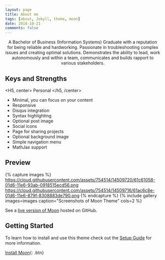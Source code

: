 ```yaml
---
layout: page
title: About me
tags: [about, Jekyll, theme, moon]
date: 2018-10-21
comments: false
---
```

    
<center>A Bachelor of Business (Information Systems) Graduate with a reputation for being reliable and hardworking. Passionate in troubleshooting complex issues and creating optimal solutions. Demonstrates the ability to lead, work autonomously and within a team, communicates and builds rapport to various stakeholders.</center>

## Keys and Strengths
<H5, center> Personal </h5, /center>
* Minimal, you can focus on your content
* Responsive
* Disqus integration
* Syntax highlighting
* Optional post image
* Social icons
* Page for sharing projects
* Optional background image
* Simple navigation menu
* MathJax support

## Preview

{% capture images %}
    https://cloud.githubusercontent.com/assets/754514/14509720/61c61058-01d6-11e6-93ab-0918515ecd56.png
    https://cloud.githubusercontent.com/assets/754514/14509716/61ac6c8e-01d6-11e6-879f-8308883de790.png
{% endcapture %}
{% include gallery images=images caption="Screenshots of Moon Theme" cols=2 %}

See a [live version of Moon](http://taylantatli.github.io/Moon) hosted on GitHub.

## Getting Started

To learn how to install and use this theme check out the [Setup Guide](http://taylantatli.me/Moon/moon-theme/) for more information.
      
[Install Moon](https://github.com/TaylanTatli/Moon){: .btn}
